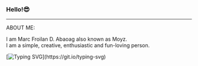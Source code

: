 ### Hello!😎
----------------------------------------------------------------------------------------------------------------------------------------------------------------

ABOUT ME:                                                                                                                                                       

I am Marc Froilan D. Abaoag also known as Moyz.                                                                                                                 
I am a simple, creative, enthusiastic and fun-loving person.

[![Typing SVG](https://readme-typing-svg.herokuapp.com?font=Fira+Code&pause=500&color=47F72C&width=435&lines=I'm+Marc+Froilan!;Aspiring+Web+Developer.)](https://git.io/typing-svg)


